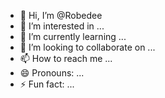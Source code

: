 - 👋 Hi, I’m @Robedee
- 👀 I’m interested in ...
- 🌱 I’m currently learning ...
- 💞️ I’m looking to collaborate on ...
- 📫 How to reach me ...
- 😄 Pronouns: ...
- ⚡ Fun fact: ...

<!---
Robedee/Robedee is a ✨ special ✨ repository because its `README.md` (this file) appears on your GitHub profile.
You can click the Preview link to take a look at your changes.
--->
